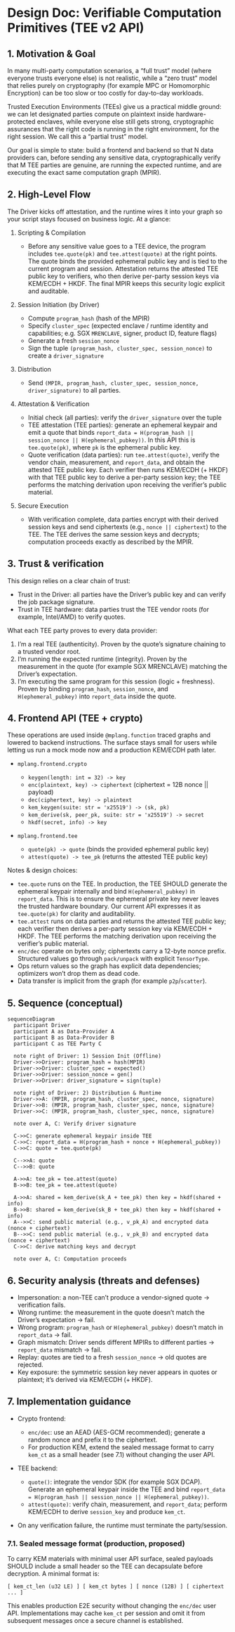 # Design Doc: Verifiable Computation Primitives (TEE v2 API)

## 1. Motivation & Goal

In many multi-party computation scenarios, a “full trust” model (where everyone
trusts everyone else) is not realistic, while a “zero trust” model that relies
purely on cryptography (for example MPC or Homomorphic Encryption) can be too
slow or too costly for day-to-day workloads.

Trusted Execution Environments (TEEs) give us a practical middle ground: we can
let designated parties compute on plaintext inside hardware-protected enclaves,
while everyone else still gets strong, cryptographic assurances that the right
code is running in the right environment, for the right session. We call this a
“partial trust” model.

Our goal is simple to state: build a frontend and backend so that N data
providers can, before sending any sensitive data, cryptographically verify that
M TEE parties are genuine, are running the expected runtime, and are executing
the exact same computation graph (MPIR).

## 2. High-Level Flow

The Driver kicks off attestation, and the runtime wires it into your graph so
your script stays focused on business logic. At a glance:

1. Scripting & Compilation

    - Before any sensitive value goes to a TEE device, the program includes
      `tee.quote(pk)` and `tee.attest(quote)` at the right points. The quote binds
      the provided ephemeral public key and is tied to the current program and
      session. Attestation returns the attested TEE public key to verifiers, who
      then derive per-party session keys via KEM/ECDH + HKDF. The final MPIR keeps
      this security logic explicit and auditable.

1. Session Initiation (by Driver)

    - Compute `program_hash` (hash of the MPIR)
    - Specify `cluster_spec` (expected enclave / runtime identity and capabilities; e.g. SGX `MRENCLAVE`, signer, product ID, feature flags)
    - Generate a fresh `session_nonce`
    - Sign the tuple `(program_hash, cluster_spec, session_nonce)` to create a `driver_signature`

1. Distribution

    - Send `(MPIR, program_hash, cluster_spec, session_nonce, driver_signature)` to all parties.

1. Attestation & Verification

    - Initial check (all parties): verify the `driver_signature` over the tuple
    - TEE attestation (TEE parties): generate an ephemeral keypair and emit a quote
      that binds `report_data = H(program_hash || session_nonce ||
      H(ephemeral_pubkey))`. In this API this is `tee.quote(pk)`, where `pk` is the
      ephemeral public key.
    - Quote verification (data parties): run `tee.attest(quote)`, verify the vendor
      chain, measurement, and `report_data`, and obtain the attested TEE public key.
      Each verifier then runs KEM/ECDH (+ HKDF) with that TEE public key to derive a
      per-party session key; the TEE performs the matching derivation upon receiving
      the verifier’s public material.

1. Secure Execution

    - With verification complete, data parties encrypt with their derived session
      keys and send ciphertexts (e.g., `nonce || ciphertext`) to the TEE. The TEE
      derives the same session keys and decrypts; computation proceeds exactly as
      described by the MPIR.

## 3. Trust & verification

This design relies on a clear chain of trust:

- Trust in the Driver: all parties have the Driver’s public key and can verify
  the job package signature.
- Trust in TEE hardware: data parties trust the TEE vendor roots (for example,
  Intel/AMD) to verify quotes.

What each TEE party proves to every data provider:

1. I’m a real TEE (authenticity). Proven by the quote’s signature chaining to a
  trusted vendor root.
2. I’m running the expected runtime (integrity). Proven by the measurement in
  the quote (for example SGX MRENCLAVE) matching the Driver’s expectation.
3. I’m executing the same program for this session (logic + freshness). Proven
  by binding `program_hash`, `session_nonce`, and `H(ephemeral_pubkey)` into
  `report_data` inside the quote.

## 4. Frontend API (TEE + crypto)

These operations are used inside `@mplang.function` traced graphs and lowered to
backend instructions. The surface stays small for users while letting us run a
mock mode now and a production KEM/ECDH path later.

- `mplang.frontend.crypto`
  - `keygen(length: int = 32) -> key`
  - `enc(plaintext, key) -> ciphertext` (ciphertext = 12B nonce || payload)
  - `dec(ciphertext, key) -> plaintext`
  - `kem_keygen(suite: str = 'x25519') -> (sk, pk)`
  - `kem_derive(sk, peer_pk, suite: str = 'x25519') -> secret`
  - `hkdf(secret, info) -> key`

- `mplang.frontend.tee`
  - `quote(pk) -> quote` (binds the provided ephemeral public key)
  - `attest(quote) -> tee_pk` (returns the attested TEE public key)

Notes & design choices:

- `tee.quote` runs on the TEE. In production, the TEE SHOULD generate the
  ephemeral keypair internally and bind `H(ephemeral_pubkey)` in `report_data`.
  This is to ensure the ephemeral private key never leaves the trusted hardware
  boundary. Our current API expresses it as `tee.quote(pk)` for clarity and
  auditability.
- `tee.attest` runs on data parties and returns the attested TEE public key;
  each verifier then derives a per-party session key via KEM/ECDH + HKDF. The
  TEE performs the matching derivation upon receiving the verifier’s public
  material.
- `enc/dec` operate on bytes only; ciphertexts carry a 12-byte nonce prefix.
  Structured values go through `pack/unpack` with explicit `TensorType`.
- Ops return values so the graph has explicit data dependencies; optimizers
  won’t drop them as dead code.
- Data transfer is implicit from the graph (for example `p2p`/`scatter`).

## 5. Sequence (conceptual)

```mermaid
sequenceDiagram
  participant Driver
  participant A as Data-Provider A
  participant B as Data-Provider B
  participant C as TEE Party C

  note right of Driver: 1) Session Init (Offline)
  Driver->>Driver: program_hash = hash(MPIR)
  Driver->>Driver: cluster_spec = expected()
  Driver->>Driver: session_nonce = gen()
  Driver->>Driver: driver_signature = sign(tuple)

  note right of Driver: 2) Distribution & Runtime
  Driver->>A: (MPIR, program_hash, cluster_spec, nonce, signature)
  Driver->>B: (MPIR, program_hash, cluster_spec, nonce, signature)
  Driver->>C: (MPIR, program_hash, cluster_spec, nonce, signature)

  note over A, C: Verify driver signature

  C->>C: generate ephemeral keypair inside TEE
  C->>C: report_data = H(program_hash + nonce + H(ephemeral_pubkey))
  C->>C: quote = tee.quote(pk)

  C-->>A: quote
  C-->>B: quote

  A->>A: tee_pk = tee.attest(quote)
  B->>B: tee_pk = tee.attest(quote)

  A->>A: shared = kem_derive(sk_A + tee_pk) then key = hkdf(shared + info)
  B->>B: shared = kem_derive(sk_B + tee_pk) then key = hkdf(shared + info)
  A-->>C: send public material (e.g., v_pk_A) and encrypted data (nonce + ciphertext)
  B-->>C: send public material (e.g., v_pk_B) and encrypted data (nonce + ciphertext)
  C->>C: derive matching keys and decrypt

  note over A, C: Computation proceeds
```

## 6. Security analysis (threats and defenses)

- Impersonation: a non-TEE can’t produce a vendor-signed quote → verification fails.
- Wrong runtime: the measurement in the quote doesn’t match the Driver’s expectation → fail.
- Wrong program: `program_hash` or `H(ephemeral_pubkey)` doesn’t match in `report_data` → fail.
- Graph mismatch: Driver sends different MPIRs to different parties → `report_data` mismatch → fail.
- Replay: quotes are tied to a fresh `session_nonce` → old quotes are rejected.
- Key exposure: the symmetric session key never appears in quotes or plaintext; it’s derived via KEM/ECDH (+ HKDF).

## 7. Implementation guidance

- Crypto frontend:
  - `enc/dec`: use an AEAD (AES-GCM recommended); generate a random nonce and
    prefix it to the ciphertext.
  - For production KEM, extend the sealed message format to carry `kem_ct` as a
    small header (see 7.1) without changing the user API.

- TEE backend:
  - `quote()`: integrate the vendor SDK (for example SGX DCAP). Generate an
    ephemeral keypair inside the TEE and bind
    `report_data = H(program_hash || session_nonce || H(ephemeral_pubkey))`.
  - `attest(quote)`: verify chain, measurement, and `report_data`; perform
    KEM/ECDH to derive `session_key` and produce `kem_ct`.

- On any verification failure, the runtime must terminate the party/session.

### 7.1. Sealed message format (production, proposed)

To carry KEM materials with minimal user API surface, sealed payloads SHOULD
include a small header so the TEE can decapsulate before decryption. A minimal
format is:

```text
[ kem_ct_len (u32 LE) ] [ kem_ct bytes ] [ nonce (12B) ] [ ciphertext ... ]
```

This enables production E2E security without changing the `enc/dec` user API.
Implementations may cache `kem_ct` per session and omit it from subsequent
messages once a secure channel is established.
